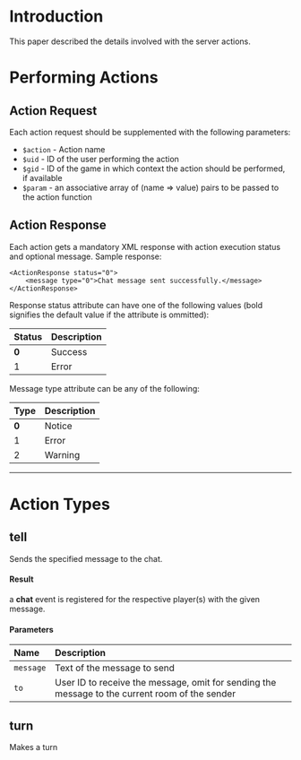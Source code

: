 # Introduction #

This paper described the details involved with the server actions.


# Performing Actions #

## Action Request ##
Each action request should be supplemented with the following parameters:

  * `$action` - Action name
  * `$uid` - ID of the user performing the action
  * `$gid` - ID of the game in which context the action should be performed, if available
  * `$param` - an associative array of (name => value) pairs to be passed to the action function

## Action Response ##
Each action gets a mandatory XML response with action execution status and optional message. Sample response:

```
<ActionResponse status="0">
	<message type="0">Chat message sent successfully.</message>
</ActionResponse>
```

Response status attribute can have one of the following values (bold signifies the default value if the attribute is ommitted):

| **Status** | **Description** |
|:-----------|:----------------|
| **0**      | Success         |
| 1          | Error           |

Message type attribute can be any of the following:

| **Type** | **Description** |
|:---------|:----------------|
| **0**    | Notice          |
| 1        | Error           |
| 2        | Warning         |


---


# Action Types #

## tell ##
Sends the specified message to the chat.

#### Result ####
a **chat** event is registered for the respective player(s) with the given message.

#### Parameters ####
| **Name** | **Description** |
|:---------|:----------------|
|`message` |Text of the message to send|
|`to`      |User ID to receive the message, omit for sending the message to the current room of the sender|

## turn ##
Makes a turn